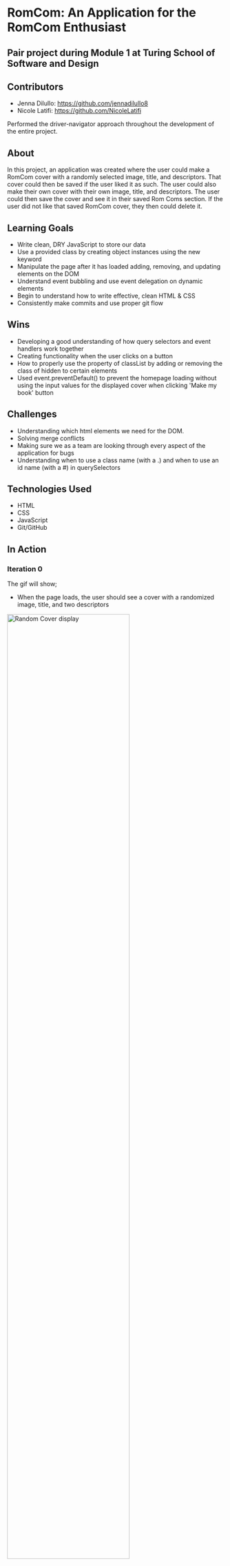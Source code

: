 
# RomCom: An Application for the RomCom Enthusiast

## Pair project during Module 1 at Turing School of Software and Design

## Contributors

 - Jenna Dilullo: https://github.com/jennadilullo8
 - Nicole Latifi: https://github.com/NicoleLatifi

Performed the driver-navigator approach throughout the development of the entire project.

## About

In this project, an application was created where the user could make a RomCom cover with a randomly selected image, title, and descriptors. That cover could then be saved if the user liked it as such. The user could also make their own cover with their own image, title, and descriptors. The user could then save the cover and see it in their saved Rom Coms section. If the user did not like that saved RomCom cover, they then could delete it.

## Learning Goals

 - Write clean, DRY JavaScript to store our data
 - Use a provided class by creating object instances using the new keyword
 - Manipulate the page after it has loaded adding, removing, and updating elements on the DOM
 - Understand event bubbling and use event delegation on dynamic elements
 - Begin to understand how to write effective, clean HTML & CSS
 - Consistently make commits and use proper git flow

## Wins

 - Developing a good understanding of how query selectors and event handlers work together
 - Creating functionality when the user clicks on a button
 - How to properly use the property of classList by adding or removing the class of hidden to certain elements
 - Used event.preventDefault() to prevent the homepage loading without using the input values for the displayed cover when clicking 'Make my book' button

## Challenges

 - Understanding which html elements we need for the DOM.
 - Solving merge conflicts
 - Making sure we as a team are looking through every aspect of the application for bugs
 - Understanding when to use a class name (with a .) and when to use an id name (with a #) in querySelectors

## Technologies Used

 - HTML
 - CSS
 - JavaScript
 - Git/GitHub

## In Action

### Iteration 0

The gif will show;

- When the page loads, the user should see a cover with a randomized image, title, and two descriptors

<img src="http://g.recordit.co/qaPpFs5QJL.gif" alt="Random Cover display" height=auto width=75%/>

### Iteration 1

The gif will show;

- When the user clicks on the 'Show New Random Cover' button, the page will display a new Rom Com cover

<img src="http://g.recordit.co/wkghwFjKFi.gif" alt="Random Cover display when button is clicked" height=auto width=75%/>

### Iteration 2

The gif will show;

- When a user clicks the 'Make Your Own Cover' button, a couple things should happen:
  - The form should be displayed
  - The home page should be hidden
  - The 'Show New Random Cover' and 'Save Cover' buttons should be hidden
  - The 'Home' button should be displayed

- When a user clicks the 'View Saved Covers' button, a couple things should happen:
  - The saved covers section should be displayed
  - The homepage should be hidden
  - The 'Show New Random Cover' and 'Save Cover' buttons should be hidden
  - The 'Home' button should be displayed

- When a user clicks the 'Home' button, these items should happen to the home button:
  - The Home section should be displayed
  - The home button should be hidden
  - The 'Show New Random Cover' and 'Save Cover' buttons should be displayed

  <img src="http://g.recordit.co/iiK1DTzH3r.gif" alt="Switch Views" height=auto width=75%/>

### Iteration 3

- When a user is on the the Make Your Own Cover form, they can fill in the input fields and click the 'Make my book' button, the following will happen:
  - The home section will be displayed
  - A cover with the inputted cover image, title, and descriptors will be displayed
  - The 'Save Cover' button will reappear

  <img src="https://g.recordit.co/HtOzQqw1zw.gif" alt="Create own cover." height=auto width=75%/>
